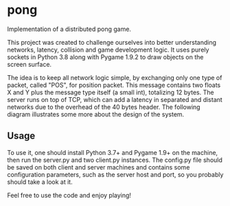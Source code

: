 # pong
Implementation of a distributed pong game.

This project was created to challenge ourselves into better understanding networks, latency, collision and game development logic. It uses purely sockets in Python 3.8 along with Pygame 1.9.2 to draw objects on the screen surface.

The idea is to keep all network logic simple, by exchanging only one type of packet, called "POS", for position packet. This message contains two floats X and Y plus the message type itself (a small int), totalizing 12 bytes. The server runs on top of TCP, which can add a latency in separated and distant networks due to the overhead of the 40 bytes header. The following diagram illustrates some more about the design of the system.

## Usage
To use it, one should install Python 3.7+ and Pygame 1.9+ on the machine, then run the server.py and two client.py instances. The config.py file should be saved on both client and server machines and contains some configuration parameters, such as the server host and port, so you probably should take a look at it.


Feel free to use the code and enjoy playing!
